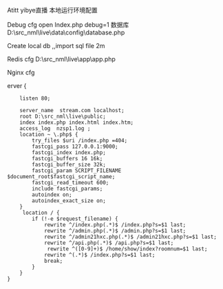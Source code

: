 Atitt yibye直播 本地运行环境配置

Debug cfg open
Index.php  debug=1
数据库  
D:\src_nml\live\data\config\database.php	

Create local db ,,import sql file 2m


Redis cfg
D:\src_nml\live\app\app.php


Nginx cfg


erver {

		listen 80;

		server_name  stream.com localhost;
		root D:\src_nml\live\public;
		index index.php index.html index.htm;
		access_log  nzsp1.log ;
		location ~ \.php$ {
			try_files $uri /index.php =404;
			fastcgi_pass 127.0.0.1:9000;
			fastcgi_index index.php;
			fastcgi_buffers 16 16k;
			fastcgi_buffer_size 32k;
			fastcgi_param SCRIPT_FILENAME $document_root$fastcgi_script_name;
			fastcgi_read_timeout 600;
			include fastcgi_params;
			autoindex on;
			autoindex_exact_size on;
		}
		 location / {
            if (!-e $request_filename) {
                rewrite ^/index.php(.*)$ /index.php?s=$1 last;
                rewrite ^/admin.php(.*)$ /admin.php?s=$1 last;
				rewrite ^/admin21hxc.php(.*)$ /admin21hxc.php?s=$1 last;
                rewrite ^/api.php(.*)$ /api.php?s=$1 last;
				 rewrite ^([0-9]+)$ /home/show/index?roomnum=$1 last;
                rewrite ^(.*)$ /index.php?s=$1 last;
                break;
            }
        }
	}
